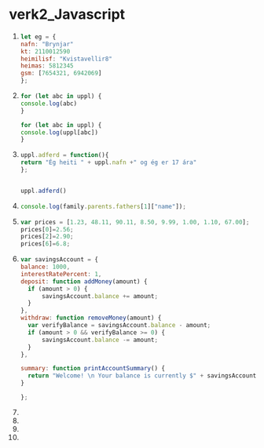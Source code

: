 # verk2_Javascript

1. 
   ```javascript
   let eg = {
   nafn: "Brynjar"   
   kt: 2110012590   
   heimilisf: "Kvistavellir8"   
   heimas: 5812345   
   gsm: [7654321, 6942069]      
   };
   ```
2. 
   ```javascript
   for (let abc in uppl) {
   console.log(abc)
   }
   ```
   ```javascript
   for (let abc in uppl) {
   console.log(uppl[abc])
   }
   ```

3. 
   ```javascript
   uppl.adferd = function(){
   return "Ég heiti " + uppl.nafn +" og ég er 17 ára"      
   };
   
   
   uppl.adferd()
   ```
4. 
   ```javascript
   console.log(family.parents.fathers[1]["name"]);
   ```
5. 
   ```javascript
   var prices = [1.23, 48.11, 90.11, 8.50, 9.99, 1.00, 1.10, 67.00];
   prices[0]=2.56;
   prices[2]=2.90;
   prices[6]=6.8;
   ```
6. 
      ```javascript
      var savingsAccount = {
    balance: 1000,
    interestRatePercent: 1,
    deposit: function addMoney(amount) {
        if (amount > 0) {
            savingsAccount.balance += amount;
        }
    },
    withdraw: function removeMoney(amount) {
        var verifyBalance = savingsAccount.balance - amount;
        if (amount > 0 && verifyBalance >= 0) {
            savingsAccount.balance -= amount;
        }
    },
    
    summary: function printAccountSummary() {
        return "Welcome! \n Your balance is currently $" + savingsAccount.balance + " and your interest rate is " + savingsAccount.interestRatePercent+ "%"
    }
    
      };
      ```
7. 

8. 

9. 

10. 
